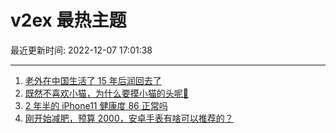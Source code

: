# v2ex 最热主题

最近更新时间: 2022-12-07 17:01:38

--- 
1. [老外在中国生活了 15 年后润回去了](https://www.v2ex.com/t/900646) 
2. [既然不喜欢小猫，为什么要摸小猫的头呢🥺](https://www.v2ex.com/t/900666) 
3. [2 年半的 iPhone11 健康度 86 正常吗](https://www.v2ex.com/t/900667) 
4. [刚开始减肥，预算 2000，安卓手表有啥可以推荐的？](https://www.v2ex.com/t/900675) 
